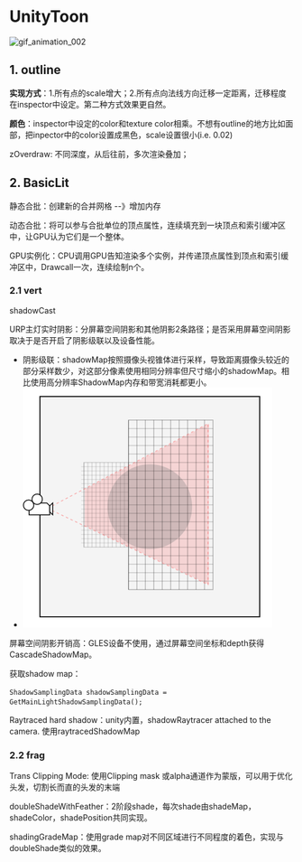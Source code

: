 # UnityToon

![gif_animation_002](./images/gif_animation_002.gif)

## 1. outline

**实现方式**：1.所有点的scale增大；2.所有点向法线方向迁移一定距离，迁移程度在inspector中设定。第二种方式效果更自然。

**颜色**：inspector中设定的color和texture color相乘。不想有outline的地方比如面部，把inpector中的color设置成黑色，scale设置很小(i.e. 0.02)

zOverdraw: 不同深度，从后往前，多次渲染叠加；

## 2. BasicLit

静态合批：创建新的合并网格 --》增加内存

动态合批：将可以参与合批单位的顶点属性，连续填充到一块顶点和索引缓冲区中，让GPU认为它们是一个整体。

GPU实例化：CPU调用GPU告知渲染多个实例，并传递顶点属性到顶点和索引缓冲区中，Drawcall一次，连续绘制n个。

### 2.1 vert

shadowCast

URP主灯实时阴影：分屏幕空间阴影和其他阴影2条路径；是否采用屏幕空间阴影取决于是否开启了阴影级联以及设备性能。

* 阴影级联：shadowMap按照摄像头视锥体进行采样，导致距离摄像头较近的部分采样数少，对这部分像素使用相同分辨率但尺寸缩小的shadowMap。相比使用高分辨率ShadowMap内存和带宽消耗都更小。
* ![CSM](./images/CSM.png)

屏幕空间阴影开销高：GLES设备不使用，通过屏幕空间坐标和depth获得CascadeShadowMap。

获取shadow map：

`ShadowSamplingData shadowSamplingData = GetMainLightShadowSamplingData();`

Raytraced hard shadow：unity内置，shadowRaytracer attached to the camera. 使用raytracedShadowMap

### 2.2 frag

Trans Clipping Mode: 使用Clipping mask 或alpha通道作为蒙版，可以用于优化头发，切割长而直的头发的末端 

doubleShadeWithFeather：2阶段shade，每次shade由shadeMap，shadeColor，shadePosition共同实现。

shadingGradeMap：使用grade map对不同区域进行不同程度的着色，实现与doubleShade类似的效果。